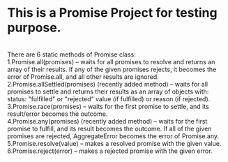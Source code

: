 # This is a Promise Project for testing purpose.

<br>
There are 6 static methods of Promise class:<br>
<bold>1.</bold>Promise.all(promises) – waits for all promises to resolve and returns an array of their results. If any of the given promises rejects, it becomes the error of Promise.all, and all other results are ignored.
<br>
<bold>2.</bold>Promise.allSettled(promises) (recently added method) – waits for all promises to settle and returns their results as an array of objects with:
status: "fulfilled" or "rejected"
value (if fulfilled) or reason (if rejected).
<br>
<bold>3.</bold>Promise.race(promises) – waits for the first promise to settle, and its result/error becomes the outcome.
<br>
<bold>4.</bold>Promise.any(promises) (recently added method) – waits for the first promise to fulfill, and its result becomes the outcome. If all of the given promises are rejected, AggregateError becomes the error of Promise.any.
<br.>
<bold>5.</bold>Promise.resolve(value) – makes a resolved promise with the given value.
<br>
<bold>6.</bold>Promise.reject(error) – makes a rejected promise with the given error.
